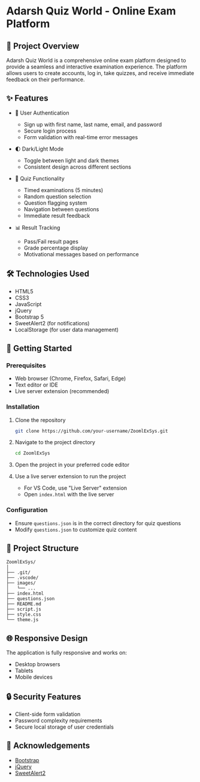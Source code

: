 # Adarsh Quiz World - Online Exam Platform

## 📝 Project Overview

 Adarsh Quiz World is a comprehensive online exam platform designed to provide a seamless and interactive examination experience. The platform allows users to create accounts, log in, take quizzes, and receive immediate feedback on their performance.

## ✨ Features

- 🔐 User Authentication
  - Sign up with first name, last name, email, and password
  - Secure login process
  - Form validation with real-time error messages

- 🌓 Dark/Light Mode
  - Toggle between light and dark themes
  - Consistent design across different sections

- 📝 Quiz Functionality
  - Timed examinations (5 minutes)
  - Random question selection
  - Question flagging system
  - Navigation between questions
  - Immediate result feedback

- 📊 Result Tracking
  - Pass/Fail result pages
  - Grade percentage display
  - Motivational messages based on performance

## 🛠 Technologies Used

- HTML5
- CSS3
- JavaScript
- jQuery
- Bootstrap 5
- SweetAlert2 (for notifications)
- LocalStorage (for user data management)

## 🚀 Getting Started

### Prerequisites

- Web browser (Chrome, Firefox, Safari, Edge)
- Text editor or IDE
- Live server extension (recommended)

### Installation

1. Clone the repository
   ```bash
   git clone https://github.com/your-username/ZoomlExSys.git
   ```

2. Navigate to the project directory
   ```bash
   cd ZoomlExSys
   ```

3. Open the project in your preferred code editor

4. Use a live server extension to run the project
   - For VS Code, use "Live Server" extension
   - Open `index.html` with the live server

### Configuration

- Ensure `questions.json` is in the correct directory for quiz questions
- Modify `questions.json` to customize quiz content

## 🔧 Project Structure

```
ZoomlExSys/
│
├── .git/
├── .vscode/
├── images/
│   └── ...
├── index.html
├── questions.json
├── README.md
├── script.js
├── style.css
└── theme.js
```

## 🌐 Responsive Design

The application is fully responsive and works on:
- Desktop browsers
- Tablets
- Mobile devices

## 🔒 Security Features

- Client-side form validation
- Password complexity requirements
- Secure local storage of user credentials


## 🙏 Acknowledgements

- [Bootstrap](https://getbootstrap.com/)
- [jQuery](https://jquery.com/)
- [SweetAlert2](https://sweetalert2.github.io/)
